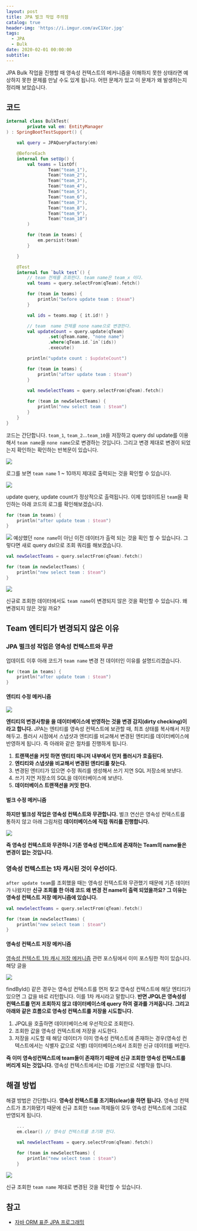 ```yaml
---
layout: post
title: JPA 벌크 작업 주의점
catalog: true
header-img: 'https://i.imgur.com/avC1Xor.jpg'
tags:
  - JPA
  - Bulk
date: 2020-02-01 00:00:00
subtitle:
---
```



JPA Bulk 작업을 진행할 때 영속성 컨텍스트의 메커니즘을 이해하지 못한 상태라면 예상하지 못한 문제를 만날 수도 있게 됩니다. 어떤 문제가 있고 이 문제가 왜 발생하는지 정리해 보았습니다.

## 코드
```kotlin
internal class BulkTest(
        private val em: EntityManager
) : SpringBootTestSupport() {

    val query = JPAQueryFactory(em)

    @BeforeEach
    internal fun setUp() {
        val teams = listOf(
                Team("team_1"),
                Team("team_2"),
                Team("team_3"),
                Team("team_4"),
                Team("team_5"),
                Team("team_6"),
                Team("team_7"),
                Team("team_8"),
                Team("team_9"),
                Team("team_10")
        )

        for (team in teams) {
            em.persist(team)
        }

    }

    @Test
    internal fun `bulk test`() {
        // team 전체를 조회한다. team name은 team_x 이다.
        val teams = query.selectFrom(qTeam).fetch()

        for (team in teams) {
            println("before update team : $team")
        }

        val ids = teams.map { it.id!! }

        // team  name 전체를 none name으로 변경한다. 
        val updateCount = query.update(qTeam)
                .set(qTeam.name, "none name")
                .where(qTeam.id.`in`(ids))
                .execute()

        println("update count : $updateCount")

        for (team in teams) {
            println("after update team : $team")
        }

        val newSelectTeams = query.selectFrom(qTeam).fetch()
    
        for (team in newSelectTeams) {
            println("new select team : $team")
        }
    }
}
```

코드는 간단합니다. `team_1`, `team_2`...`team_10`을 저장하고 query dsl update를 이용해서 `team name`을 `none name`으로 변경하는 것입니다. 그리고 변경 제대로 변경이 되었는지 확인하는 확인하는 반복문이 있습니다.


![](https://github.com/cheese10yun/blog-sample/raw/master/query-dsl/docs/images/before-update.png)

로그를 보면 `team name` 1 ~ 10까지 제대로 출력되는 것을 확인할 수 있습니다.

![](https://github.com/cheese10yun/blog-sample/raw/master/query-dsl/docs/images/update-query.png)

update query, update count가 정상적으로 출력됩니다. 이제 업데이트된 `team`을 확인하는 아래 코드의 로그를 확인해보겠습니다.

```kotlin
for (team in teams) {
    println("after update team : $team")
}
```
![](https://github.com/cheese10yun/blog-sample/raw/master/query-dsl/docs/images/ater-update.png)
예상했던 `none name`이 아닌 이전 데이터가 출력 되는 것을 획인 할 수 있습니다. 그렇다면 새로 query dsl으로 조회 쿼리를 해보겠습니다.

```kotlin
val newSelectTeams = query.selectFrom(qTeam).fetch()

for (team in newSelectTeams) {
    println("new select team : $team")
}
```
![](https://github.com/cheese10yun/blog-sample/raw/master/query-dsl/docs/images/team-2.png)

신규로 조회한 데이터에서도 `team name`이 변경되지 않은 것을 확인할 수 있습니다. 왜 변경되지 않은 것일 까요?

## Team 엔티티가 변경되지 않은 이유

### JPA 벌크성 작업은 영속성 컨텍스트와 무관
업데이트 이후 아래 코드가 `team name` 변경 전 데이터인 이유를 설명드리겠습니다.

```kotlin
for (team in teams) {
    println("after update team : $team")
}
```

#### 엔티티 수정 메커니즘
![](https://github.com/cheese10yun/TIL/raw/master/assets/jpa-persistent-dirty-checking.png)

**엔티티의 변경사항을 을 데이터베이스에 반영하는 것을 변경 감지(dirty checking)이라고 합니다.** JPA는 엔티티를 영속성 컨텍스트에 보관할 때, 최초 상태를 복사해서 저장해두고. 플러시 시점에서 스냅샷과 엔티티를 비교해서 변경된 엔티티를 데이터베이스에 반영하게 됩니다. 즉 아래와 같은 절차를 진행하게 됩니다.

1. **트랜잭션을 커밋 하면 엔티티 매니저 내부에서 먼저 플러시가 호출된다.**
2. **엔티티와 스냅샷을 비교해서 변경된 엔티티를 찾는다.**
3. 변경된 엔티티가 있으면 수정 쿼리를 생성해서 쓰기 지연 SQL 저장소에 보낸다.
4. 쓰기 지연 저장소의 SQL을 데이터베이스에 보낸다.
5. **데이터베이스 트랜잭션을 커밋 한다.**

#### 벌크 수정 메커니즘
**하지만 벌크성 작업은 영속성 컨텍스트와 무관합니다.** 벌크 연산은 영속성 컨텍스트를 통하지 않고 아래 그림처럼 **데이터베이스에 직접 쿼리를 진행합니다.**

![](https://github.com/cheese10yun/TIL/blob/master/assets/jpa-bulk.png?raw=true)

**즉 영속성 컨텍스트와 무관하니 기존 영속성 컨텍스트에 존재하는 Team의 name들은 변경이 없는 것입니다.**

### 영속성 컨텍스트는 1차 캐시된 것이 우선이다.
`after update team`를 조회했을 때는 영속성 컨텍스트와 무관했기 때문에 기존 데이터가 나왔지만 **신규 조회를 한 아래 코드 왜 변경 전 name이 출력 되었을까요? 그 이유는 영속성 컨텍스트 저장 메커니즘에 있습니다.**

```kotlin
val newSelectTeams = query.selectFrom(qTeam).fetch()

for (team in newSelectTeams) {
    println("new select team : $team")
}
```

#### 영속성 컨텍스트 저장 메커니즘

[영속성 컨텍스트 1차 캐시 저장 메커니즘](https://cheese10yun.github.io/jpa-persistent-context/) 관련 포스팅에서 이미 포스팅한 적이 있습니다. 해당 글을 

![](https://github.com/cheese10yun/blog-sample/raw/master/query-dsl/docs/images/query-result-.png)

findById() 같은 경우는 영속성 컨텍스트를 먼저 찾고 영속성 컨텍스트에 해당 엔티티가 있으면 그 값을 바로 리턴합니다. 이를 1차 캐시라고 말합니다. **반면 JPQL은 영속성성 컨텍스트를 먼저 조회하지 않고 데이터베이스에 query 하여 결과를 가져옵니다. 그리고 아래와 같은 흐름으로 영속성 컨텍스트를 저장을 시도합니다.**

1. JPQL을 호출하면 데이터베이스에 우선적으로 조회한다.
2. 조회한 값을 영속성 컨텍스트에 저장을 시도한다.
3. 저장을 시도할 때 해당 데이터가 이미 영속성 컨텍스트에 존재하는 경우(영속성 컨텍스트에서는 식별자 값으로 식별) 데이터베이스에서 조회한 신규 데이터를 버린다.


**즉 이미 영속성컨텍스트에 team들이 존재하기 때문에 신규 조회한 영속성 컨텍스트를 버리게 되는 것입니다.** 영속성 컨텍스트에서는 ID를 기반으로 식별작을 합니다.

## 해결 방법
해결 방법은 간단합니다. **영속성 컨텍스트를 초기화(clear)을 하면 됩니다.** 영속성 컨텍스트가 초기화됐기 때문에 신규 조회한 `team` 객체들이 모두 영속성 컨텍스트에 그대로 반영되게 됩니다. 


```kotlin
    ...
    em.clear() // 영속성 컨텍스트를 초기화 한다.

    val newSelectTeams = query.selectFrom(qTeam).fetch()

    for (team in newSelectTeams) {
        println("new select team : $team")
    }
```
![](https://github.com/cheese10yun/blog-sample/raw/master/query-dsl/docs/images/team-name.png)

신규 조회한 `team name` 제대로 변경된 것을 확인할 수 있습니다. 

## 참고
* [자바 ORM 표준 JPA 프로그래밍](http://acornpub.co.kr/book/jpa-programmig)